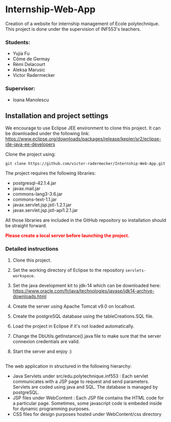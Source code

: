 # Internship-Web-App
Creation of a website for internship management of Ecole polytechnique. This project is done under the supervision of INF553's teachers.

### Students:
- Yujia Fu
- Côme de Germay
- Rémi Delacourt 
- Aleksa Marusic
- Victor Radermecker

### Supervisor:
- Ioana Manolescu


## Installation and project settings


We encourage to use Eclipse JEE environment to clone this project. It can be downloaded under the following link: https://www.eclipse.org/downloads/packages/release/kepler/sr2/eclipse-ide-java-ee-developers

Clone the project using:

`git clone https://github.com/victor-radermecker/Internship-Web-App.git`

The project requires the following libraries:

- postgresql-42.1.4.jar
- javax.mail.jar
- commons-lang3-3.6.jar
- commons-text-1.1.jar
- javax.servlet.jsp.jstl-1.2.1.jar
- javax.servlet.jsp.jstl-api1.2.1.jar

All those libraries are included in the GitHub repository so installation should be straight forward.

<span style="color:red"> **Please create a local server before launching the project.** </span>


### Detailed instructions

1. Clone this project.

2. Set the working directory of Eclipse to the repository `servlets-workspace`.

3. Set the java development kit to jdk-14 which can be downloaded here: https://www.oracle.com/fr/java/technologies/javase/jdk14-archive-downloads.html

4. Create the server using Apache Tomcat v9.0 on localhost.

5. Create the postgreSQL database using the tableCreations.SQL file. 

6. Load the project in Eclipse if it's not loaded automatically.

7. Change the DbUtils.getInstance().java file to make sure that the server connexion credentials are valid.

8. Start the server and enjoy :)




## 


The web application in structured in the following hierarchy:
- Java Servlets under src/edu.polytechnique.inf553 : Each servlet communicates with a JSP page to request and send parameters. Servlets are coded using java and SQL. The database is managed by postgreSQL.
- JSP files under WebContent : Each JSP file contains the HTML code for a particular page. Sometimes, some javascript code is embeded inside for dynamic programming purposes.
- CSS files for design purposes hosted under WebContent/css directory






